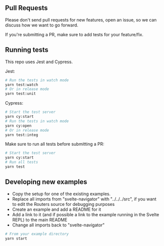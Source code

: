 ## Pull Requests

Please don't send pull requests for new features, open an issue, so we can discuss how we want to go forward.

If you're submitting a PR, make sure to add tests for your feature/fix.

## Running tests

This repo uses Jest and Cypress.

Jest:

```bash
# Run the tests in watch mode
yarn test:watch
# Or in release mode
yarn test:unit
```

Cypress:

```bash
# Start the test server
yarn cy:start
# Run the tests in watch mode
yarn cy:open
# Or in release mode
yarn test:integ
```

Make sure to run all tests before submitting a PR:

```bash
# Start the test server
yarn cy:start
# Run all tests
yarn test
```

## Developing new examples

- Copy the setup for one of the existing examples.
- Replace all imports from "svelte-navigator" with "../../../src", if you want to edit the Routers source for debugging purposes
- Create an example and add a README for it
- Add a link to it (and if possible a link to the example running in the Svelte REPL) to the main README
- Change all imports back to "svelte-navigator"

```bash
# From your example directory
yarn start
```
